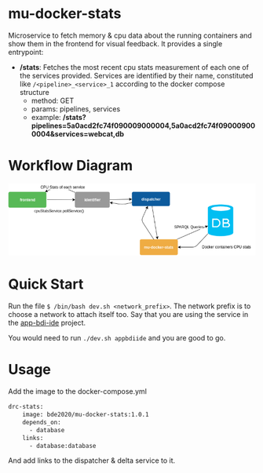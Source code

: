 # mu-docker-stats

Microservice to fetch memory & cpu data about the running containers and show them in the frontend for visual feedback. It provides a single entrypoint:

* **/stats**: Fetches the most recent cpu stats measurement of each one of the services provided. Services are identified by their name, constituted like `/<pipeline>_<service>_1` according to the docker compose structure
  * method: GET
  * params: pipelines, services
  * example: **/stats?pipelines=5a0acd2fc74f090009000004,5a0acd2fc74f090009000004&services=webcat,db**

# Workflow Diagram

![mu-docker-stats.png](mu-docker-stats.png)


# Quick Start

Run the file `$ /bin/bash dev.sh <network_prefix>`. The network prefix is to choose a network to attach itself too. Say that you are using the service in the [app-bdi-ide](https://github.com/big-data-europe/app-bdi-ide) project. 

You would need to run `./dev.sh appbdiide` and you are good to go.


# Usage

Add the image to the docker-compose.yml 

```
drc-stats:
    image: bde2020/mu-docker-stats:1.0.1
    depends_on:
      - database
    links:
      - database:database
```


And add links to the dispatcher & delta service to it.
